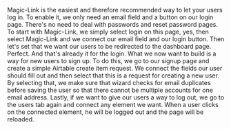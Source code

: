 Magic-Link is the easiest and therefore recommended way to let your users log in. To enable it, we only need an email field and a button on our login page. There's no need to deal with passwords and reset password pages. To start with Magic-Link, we simply select login on this page, yes, then select Magic-Link and we connect our email field and our login button. Then let's set that we want our users to be redirected to the dashboard page. Perfect. And that's already it for the login. What we now want to build is a way for new users to sign up. To do this, we go to our signup page and create a simple Airtable create item request. We connect the fields our user should fill out and then select that this is a request for creating a new user. By selecting that, we make sure that wizard checks for email duplicates before saving the user so that there cannot be multiple accounts for one email address. Lastly, if we want to give our users a way to log out, we go to the users tab again and connect any element we want. When a user clicks on the connected element, he will be logged out and the page will be reloaded.